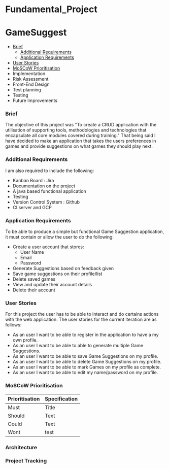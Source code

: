 # Fundamental_Project

# GameSuggest



* [Brief](#Brief)
  * [Additional Requirements](#Additional-Requirements)
  * [Application Requirements](#Application-Requirements)
* [User Stories](#User-Stories)
* [MoSCoW Prioritisation](#MoSCoW-Prioritisation)
* Implementation
* Risk Assessment
* Front-End Design
* Test planning
* Testing
* Future Improvements

### Brief

The objective of this project was "To create a CRUD application with the utilisation of supporting tools, methodologies and technologies that encapsulate all core modules covered during training."
That being said I have decided to make an application that takes the users preferences in games and provide suggestions on what games they should play next.

### Additional Requirements

I am also required to include the following:

* Kanban Board : Jira
* Documentation on the project
* A java based functional application
* Testing
* Version Control System : Github
* CI server and GCP

### Application Requirements

To be able to produce a simple but functional Game Suggestion application, it must contain or allow the user to do the following:

* Create a user account that stores:
  * User Name
  * Email
  * Password
* Generate Suggestions based on feedback given
* Save game suggestions on their profile/list
* Delete saved games
* View and update their account details
* Delete their account

### User Stories

For this project the user has to be able to interact and do certains actions with the web application. The user stories for the current iteration are as follows:

 * As an user I want to be able to register in the application to have a my own profile.
 * As an user I want to be able to able to generate multiple Game Suggestions.
 * As an user I want to be able to save Game Suggestions on my profile.
 * As an user I want to be able to delete Game Suggestions on my profile.
 * As an user I want to be able to mark Games on my profile as complete.
 * As an user I want to be able to edit my name/password on my profile.

### MoSCoW Prioritisation

| Prioritisation     | Specification    |  
| ----------- | ----------- |  
| Must      | Title       | 
| Should   | Text        | 
| Could    |  Text       |
| Wont      |    test    | 

### Architecture

### Project Tracking

